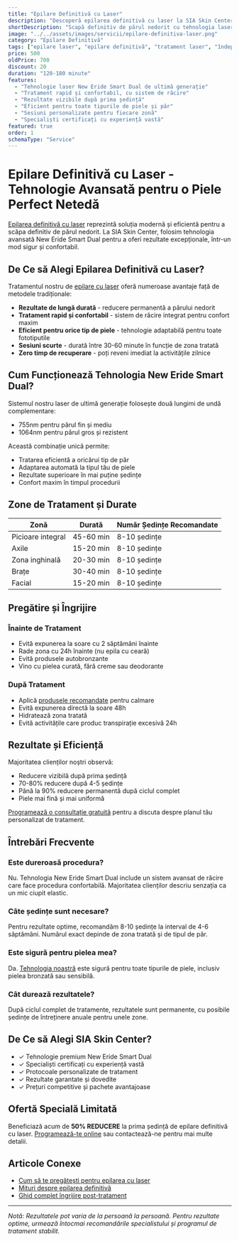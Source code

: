 ```yaml
---
title: "Epilare Definitivă cu Laser"
description: "Descoperă epilarea definitivă cu laser la SIA Skin Center. Folosim tehnologia avansată New Eride Smart Dual pentru rezultate de lungă durată și confort maxim. Tratamente personalizate pentru toate tipurile de piele."
shortDescription: "Scapă definitiv de părul nedorit cu tehnologia laser New Eride Smart Dual - soluția modernă pentru o piele perfect netedă."
image: "../../assets/images/servicii/epilare-definitiva-laser.png"
category: "Epilare Definitivă"
tags: ["epilare laser", "epilare definitivă", "tratament laser", "îndepărtare păr", "new eride smart dual"]
price: 500
oldPrice: 700
discount: 20
duration: "120-180 minute"
features:
  - "Tehnologie laser New Eride Smart Dual de ultimă generație"
  - "Tratament rapid și confortabil, cu sistem de răcire"
  - "Rezultate vizibile după prima ședință"
  - "Eficient pentru toate tipurile de piele și păr"
  - "Sesiuni personalizate pentru fiecare zonă"
  - "Specialiști certificați cu experiență vastă"
featured: true
order: 1
schemaType: "Service"
---
```


# Epilare Definitivă cu Laser - Tehnologie Avansată pentru o Piele Perfect Netedă

[Epilarea definitivă cu laser](/) reprezintă soluția modernă și eficientă pentru a scăpa definitiv de părul nedorit. La SIA Skin Center, folosim tehnologia avansată New Eride Smart Dual pentru a oferi rezultate excepționale, într-un mod sigur și confortabil.

## De Ce să Alegi Epilarea Definitivă cu Laser?

Tratamentul nostru de [epilare cu laser](/servicii/epilare-definitiva) oferă numeroase avantaje față de metodele tradiționale:

- **Rezultate de lungă durată** - reducere permanentă a părului nedorit
- **Tratament rapid și confortabil** - sistem de răcire integrat pentru confort maxim
- **Eficient pentru orice tip de piele** - tehnologie adaptabilă pentru toate fototiputile
- **Sesiuni scurte** - durată între 30-60 minute în funcție de zona tratată
- **Zero timp de recuperare** - poți reveni imediat la activitățile zilnice

## Cum Funcționează Tehnologia New Eride Smart Dual?

Sistemul nostru laser de ultimă generație folosește două lungimi de undă complementare:
- 755nm pentru părul fin și mediu
- 1064nm pentru părul gros și rezistent

Această combinație unică permite:
- Tratarea eficientă a oricărui tip de păr
- Adaptarea automată la tipul tău de piele
- Rezultate superioare în mai puține ședințe
- Confort maxim în timpul procedurii

## Zone de Tratament și Durate

| Zonă | Durată | Număr Ședințe Recomandate |
|------|---------|---------------------------|
| Picioare integral | 45-60 min | 8-10 ședințe |
| Axile | 15-20 min | 8-10 ședințe |
| Zona inghinală | 20-30 min | 8-10 ședințe |
| Brațe | 30-40 min | 8-10 ședințe |
| Facial | 15-20 min | 8-10 ședințe |

## Pregătire și Îngrijire

### Înainte de Tratament
- Evită expunerea la soare cu 2 săptămâni înainte
- Rade zona cu 24h înainte (nu epila cu ceară)
- Evită produsele autobronzante
- Vino cu pielea curată, fără creme sau deodorante

### După Tratament
- Aplică [produsele recomandate](/blog/ingrijire-dupa-epilare) pentru calmare
- Evită expunerea directă la soare 48h
- Hidratează zona tratată
- Evită activitățile care produc transpirație excesivă 24h

## Rezultate și Eficiență

Majoritatea clienților noștri observă:
- Reducere vizibilă după prima ședință
- 70-80% reducere după 4-5 ședințe
- Până la 90% reducere permanentă după ciclul complet
- Piele mai fină și mai uniformă

[Programează o consultație gratuită](/contact) pentru a discuta despre planul tău personalizat de tratament.

## Întrebări Frecvente

### Este dureroasă procedura?
Nu. Tehnologia New Eride Smart Dual include un sistem avansat de răcire care face procedura confortabilă. Majoritatea clienților descriu senzația ca un mic ciupit elastic.

### Câte ședințe sunt necesare?
Pentru rezultate optime, recomandăm 8-10 ședințe la interval de 4-6 săptămâni. Numărul exact depinde de zona tratată și de tipul de păr.

### Este sigură pentru pielea mea?
Da. [Tehnologia noastră](/blog/tipuri-piele-epilare-laser) este sigură pentru toate tipurile de piele, inclusiv pielea bronzată sau sensibilă.

### Cât durează rezultatele?
După ciclul complet de tratamente, rezultatele sunt permanente, cu posibile ședințe de întreținere anuale pentru unele zone.

## De Ce să Alegi SIA Skin Center?

- ✓ Tehnologie premium New Eride Smart Dual
- ✓ Specialiști certificați cu experiență vastă
- ✓ Protocoale personalizate de tratament
- ✓ Rezultate garantate și dovedite
- ✓ Prețuri competitive și pachete avantajoase

## Ofertă Specială Limitată

Beneficiază acum de **50% REDUCERE** la prima ședință de epilare definitivă cu laser. [Programează-te online](/contact) sau contactează-ne pentru mai multe detalii.

## Articole Conexe

- [Cum să te pregătești pentru epilarea cu laser](/blog/pregatire-epilare-laser)
- [Mituri despre epilarea definitivă](/blog/mituri-epilare-laser)
- [Ghid complet îngrijire post-tratament](/blog/ingrijire-dupa-epilare)

---

*Notă: Rezultatele pot varia de la persoană la persoană. Pentru rezultate optime, urmează întocmai recomandările specialistului și programul de tratament stabilit.* 